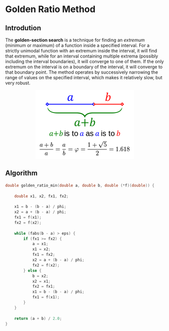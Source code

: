 # Golden Ratio Method

## Introdution

The <b>golden-section search</b> is a technique for finding an <i>extremum</i> (minimum or maximum) of a function inside a specified interval. For a strictly unimodal function with an extremum inside the interval, it will find that extremum, while for an interval containing multiple extrema (possibly including the interval boundaries), it will converge to one of them. If the only extremum on the interval is on a boundary of the interval, it will converge to that boundary point. The method operates by successively narrowing the range of values on the specified interval, which makes it relatively slow, but very robust. 

<p align="center">
  <img src="img/golden-ratio.png">
</p>

## Algorithm

```cpp
double golden_ratio_min(double a, double b, double (*f)(double)) {
    
    double x1, x2, fx1, fx2;
    
    x1 = b - (b - a) / phi; 
	x2 = a + (b - a) / phi;
    fx1 = f(x1);
    fx2 = f(x2);

    while (fabs(b - a) > eps) {
        if (fx1 >= fx2) {
            a = x1;
            x1 = x2;
            fx1 = fx2;
            x2 = a + (b - a) / phi;
            fx2 = f(x2);
        } else {
            b = x2;
            x2 = x1;
            fx2 = fx1;
            x1 = b - (b - a) / phi; 
            fx1 = f(x1);
        }
    }

    return (a + b) / 2.0;
}
```